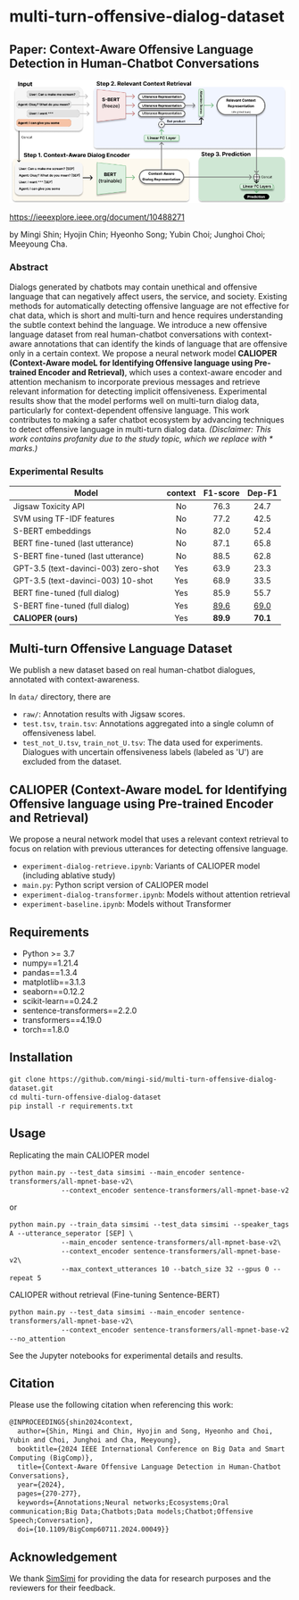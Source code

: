 # multi-turn-offensive-dialog-dataset

## Paper: Context-Aware Offensive Language Detection in Human-Chatbot Conversations

![Model](figures/fig_model.png)

https://ieeexplore.ieee.org/document/10488271

by Mingi Shin; Hyojin Chin; Hyeonho Song; Yubin Choi; Junghoi Choi; Meeyoung Cha.

### Abstract

Dialogs generated by chatbots may contain unethical and offensive language that can negatively affect users, the service, and society. Existing methods for automatically detecting offensive language are not effective for chat data, which is short and multi-turn and hence requires understanding the subtle context behind the language. We introduce a new offensive language dataset from real human-chatbot conversations with context-aware annotations that can identify the kinds of language that are offensive only in a certain context. We propose a neural network model **CALIOPER (Context-Aware modeL for Identifying Offensive language using Pre-trained Encoder and Retrieval)**, which uses a context-aware encoder and attention mechanism to incorporate previous messages and retrieve relevant information for detecting implicit offensiveness. Experimental results show that the model performs well on multi-turn dialog data, particularly for context-dependent offensive language. This work contributes to making a safer chatbot ecosystem by advancing techniques to detect offensive language in multi-turn dialog data. *(Disclaimer: This work contains profanity due to the study topic, which we replace with * marks.)*

### Experimental Results

|                 Model                | context |    F1-score   |     Dep-F1    |
|--------------------------------------|:-------:|:-------------:|:-------------:|
| Jigsaw Toxicity API                  |    No   |      76.3     |      24.7     |
| SVM using TF-IDF features            |    No   |      77.2     |      42.5     |
| S-BERT embeddings                    |    No   |      82.0     |      52.4     |
| BERT fine-tuned (last utterance)     |    No   |      87.1     |      65.8     |
| S-BERT fine-tuned (last utterance)   |    No   |      88.5     |      62.8     |
| GPT-3.5 (text-davinci-003) zero-shot |    Yes  |      63.9     |      23.3     |
| GPT-3.5 (text-davinci-003) 10-shot   |    Yes  |      68.9     |      33.5     |
| BERT fine-tuned  (full dialog)       |    Yes  |      85.9     |      55.7     |
| S-BERT fine-tuned  (full dialog)     |    Yes  |  <u>89.6</u>  |  <u>69.0</u>  |
| **CALIOPER (ours)**                  |    Yes  |    **89.9**   |    **70.1**   |

## Multi-turn Offensive Language Dataset

We publish a new dataset based on real human-chatbot dialogues, annotated with context-awareness.

In `data/` directory, there are
 - `raw/`: Annotation results with Jigsaw scores.
 - `test.tsv`, `train.tsv`: Annotations aggregated into a single column of offensiveness label.
 - `test_not_U.tsv`, `train_not_U.tsv`: The data used for experiments. Dialogues with uncertain offensiveness labels (labeled as 'U') are excluded from the dataset.


## CALIOPER (Context-Aware modeL for Identifying Offensive language using Pre-trained Encoder and Retrieval)

We propose a neural network model that uses a relevant context retrieval to focus on relation with previous utterances for detecting offensive language.

 - `experiment-dialog-retrieve.ipynb`: Variants of CALIOPER model (including ablative study)
 - `main.py`: Python script version of CALIOPER model
 - `experiment-dialog-transformer.ipynb`: Models without attention retrieval
 - `experiment-baseline.ipynb`: Models without Transformer

## Requirements

 - Python >= 3.7
 - numpy==1.21.4
 - pandas==1.3.4
 - matplotlib==3.1.3
 - seaborn==0.12.2
 - scikit-learn==0.24.2
 - sentence-transformers==2.2.0
 - transformers==4.19.0
 - torch==1.8.0

## Installation
```
git clone https://github.com/mingi-sid/multi-turn-offensive-dialog-dataset.git
cd multi-turn-offensive-dialog-dataset
pip install -r requirements.txt
```

## Usage

Replicating the main CALIOPER model

```
python main.py --test_data simsimi --main_encoder sentence-transformers/all-mpnet-base-v2\
             --context_encoder sentence-transformers/all-mpnet-base-v2
```
or
```
python main.py --train_data simsimi --test_data simsimi --speaker_tags A --utterance_seperator [SEP] \
             --main_encoder sentence-transformers/all-mpnet-base-v2\
             --context_encoder sentence-transformers/all-mpnet-base-v2\
             --max_context_utterances 10 --batch_size 32 --gpus 0 --repeat 5
```

CALIOPER without retrieval (Fine-tuning Sentence-BERT)

```
python main.py --test_data simsimi --main_encoder sentence-transformers/all-mpnet-base-v2\
             --context_encoder sentence-transformers/all-mpnet-base-v2 --no_attention
```

See the Jupyter notebooks for experimental details and results.

## Citation
Please use the following citation when referencing this work:

```
@INPROCEEDINGS{shin2024context,
  author={Shin, Mingi and Chin, Hyojin and Song, Hyeonho and Choi, Yubin and Choi, Junghoi and Cha, Meeyoung},
  booktitle={2024 IEEE International Conference on Big Data and Smart Computing (BigComp)}, 
  title={Context-Aware Offensive Language Detection in Human-Chatbot Conversations}, 
  year={2024},
  pages={270-277},
  keywords={Annotations;Neural networks;Ecosystems;Oral communication;Big Data;Chatbots;Data models;Chatbot;Offensive Speech;Conversation},
  doi={10.1109/BigComp60711.2024.00049}}
```

## Acknowledgement
We thank [SimSimi](https://simsimi.com/) for providing the data for research purposes and the reviewers for their feedback.